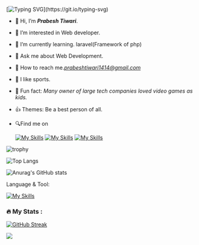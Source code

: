 [![Typing SVG](https://readme-typing-svg.demolab.com?font=Fira+Code&weight=600&size=30&pause=1000&color=F7F7F7&random=false&width=435&lines=Details+below+%F0%9F%91%87.)](https://git.io/typing-svg)
- 👋 Hi, I’m <b><i>Prabesh Tiwari</b></i>.
- 👀 I’m interested in Web developer.
- 🌱 I’m currently learning. laravel(Framework of php)
- 💬  Ask me about Web Development.
- 🤝 How to reach me.<i>prabeshtiwari1414@gmail.com</i>
- 💓 I like sports.
- 🙂 Fun fact: <i>Many owner of large tech     companies loved video games as kids.</i>
- 👍 Themes: Be a best person of all.
- 🔍Find me on

   <a herf="https://www.instagram.com/prabeshtiwari1414/" target="_blank"> [![My Skills](https://skillicons.dev/icons?i=instagram)](https://www.instagram.com/prabeshtiwari1414/)</a>
   <a herf="https://www.linkedin.com/in/prabeshtiwari1414/" target="_blank"> [![My Skills](https://skillicons.dev/icons?i=linkedin)](https://www.linkedin.com/in/prabeshtiwari1414/)</a>
   <a herf="http://prabeshtiwari.com.np/" target="_blank"> [![My Skills](https://skillicons.dev/icons?i=webpack)](http://prabeshtiwari.com.np/)</a>



![trophy](https://github-profile-trophy.vercel.app/?username=prabeshtiwari1414&theme=onedark)


![Top Langs](https://github-readme-stats.vercel.app/api/top-langs/?username=prabeshtiwari1414&theme=merko&hide_progress=true)


  ![Anurag's GitHub stats](https://github-readme-stats.vercel.app/api?username=prabeshtiwari1414&theme=merko&show_icons=true)


Language & Tool:  

[![My Skills](https://skillicons.dev/icons?i=laravel,html,css,bootstrap,js,jquery,c,cs,cpp,java,dotnet,php,git,github,linux,mysql,discord,materialui,ps,vscode,unity,blender,react)]()
<!---
prabeshtiwari1414/prabeshtiwari1414 is a ✨ special ✨ repository because its `README.md` (this file) appears on your GitHub profile.
You can click the Preview link to take a look at your changes.
--->
### :fire: My Stats :
[![GitHub Streak](https://streak-stats.demolab.com?user=prabeshtiwari1414&theme=blueberry&hide_border=true)](https://git.io/streak-stats)

![](https://komarev.com/ghpvc/?username=prabeshtiwari1414&color=brightgreen)


